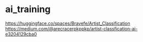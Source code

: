 # ai_training
https://huggingface.co/spaces/Bravefe/Artist_Classification
https://medium.com/@arecracerpkppkp/artist-classfication-ai-e3204129cba0
